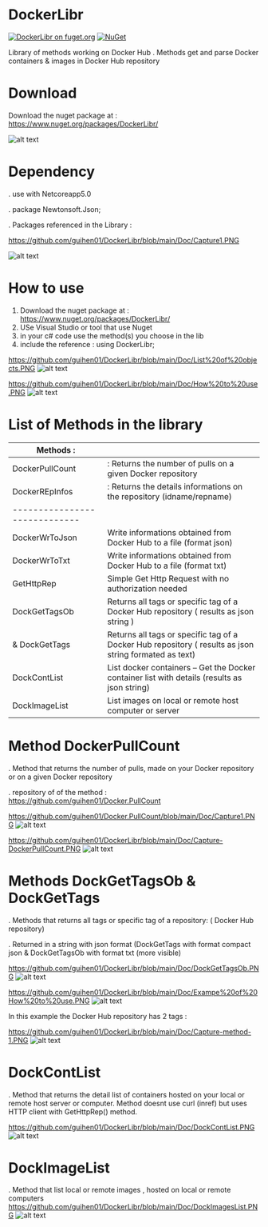 # DockerLibr
[![DockerLibr on fuget.org](https://www.fuget.org/packages/DockerLibr/badge.svg)](https://www.fuget.org/packages/DockerLibr)
[![NuGet](https://img.shields.io/nuget/v/DockerLibr.svg)](https://www.nuget.org/packages/DockerLibr/) 

Library of methods working on Docker Hub . Methods get and parse Docker containers & images in Docker Hub repository

# Download

Download the nuget package at : https://www.nuget.org/packages/DockerLibr/

![alt text](https://github.com/guihen01/DockerLibr/blob/main/Doc/package%20nuget.PNG "Logo Title Text 1")


# Dependency 

. use with Netcoreapp5.0 
 
. package Newtonsoft.Json;

. Packages referenced in the Library :

https://github.com/guihen01/DockerLibr/blob/main/Doc/Capture1.PNG

![alt text](https://github.com/guihen01/DockerLibr/blob/main/Doc/Capture1.PNG "Logo Title Text 1")

# How to use 

1. Download the nuget package at : https://www.nuget.org/packages/DockerLibr/
2. USe Visual Studio or tool that use Nuget
3. in your c# code use the method(s) you choose in the lib
4. include the reference : using DockerLibr;

https://github.com/guihen01/DockerLibr/blob/main/Doc/List%20of%20objects.PNG
![alt text](https://github.com/guihen01/DockerLibr/blob/main/Doc/List%20of%20objects.PNG "Logo Title Text 1")

https://github.com/guihen01/DockerLibr/blob/main/Doc/How%20to%20use.PNG
![alt text](https://github.com/guihen01/DockerLibr/blob/main/Doc/How%20to%20use.PNG "Logo Title Text 1")


# List of Methods in the library 

| Methods :                   |                                                                                                                                 |
| --------------------------- | --------------------------------------------------------------------------------------------------------------------------------------|
| DockerPullCount             |  : Returns the number of pulls on a given Docker repository                                                                                       | ----------------------------|                                                                                                                                       |           
| DockerREpInfos              |  : Returns the details informations on the repository (idname/repname)                      
|-----------------------------| 
|  DockerWrToJson             |  Write informations obtained from Docker Hub to a file (format json) 
|  DockerWrToTxt              |  Write informations obtained from Docker Hub to a file (format txt)
|  GetHttpRep                 |  Simple Get Http Request with no authorization needed
|  DockGetTagsOb              |  Returns all tags or specific tag of a Docker Hub repository  ( results as  json string )
|  & DockGetTags              |  Returns all tags or specific tag of a Docker Hub repository  ( results as  json string formated as text)
|  DockContList               |  List docker containers – Get the Docker container list with details (results as  json string)
|  DockImageList              |  List images on local or remote host computer or server

# Method DockerPullCount

. Method that returns the number of pulls, made on your Docker repository or on a given Docker repository

. repository of of the method : https://github.com/guihen01/Docker.PullCount

https://github.com/guihen01/Docker.PullCount/blob/main/Doc/Capture1.PNG
![alt text](https://github.com/guihen01/Docker.PullCount/blob/main/Doc/Capture1.PNG "Logo Title Text 1")

https://github.com/guihen01/DockerLibr/blob/main/Doc/Capture-DockerPullCount.PNG
![alt text](https://github.com/guihen01/DockerLibr/blob/main/Doc/Capture-DockerPullCount.PNG "Logo Title Text 1")

# Methods DockGetTagsOb & DockGetTags 

. Methods that returns all tags or specific tag of a repository: ( Docker Hub repository) 

. Returned in a string with json format (DockGetTags with format compact json & DockGetTagsOb with format txt (more visible)

https://github.com/guihen01/DockerLibr/blob/main/Doc/DockGetTagsOb.PNG
![alt text](https://github.com/guihen01/DockerLibr/blob/main/Doc/DockGetTagsOb.PNG "Logo Title Text 1")

https://github.com/guihen01/DockerLibr/blob/main/Doc/Exampe%20of%20How%20to%20use.PNG
![alt text](https://github.com/guihen01/DockerLibr/blob/main/Doc/Exampe%20of%20How%20to%20use.PNG "Logo Title Text 1")

In this example the Docker Hub repository has 2 tags : 

https://github.com/guihen01/DockerLibr/blob/main/Doc/Capture-method-1.PNG
![alt text](https://github.com/guihen01/DockerLibr/blob/main/Doc/Capture-method-1.PNG "Logo Title Text 1")

# DockContList 
. Method that returns the detail list of containers hosted on your local or remote host server or computer.
Method doesnt use curl (inref) but uses HTTP client with GetHttpRep() method.

https://github.com/guihen01/DockerLibr/blob/main/Doc/DockContList.PNG
![alt text](https://github.com/guihen01/DockerLibr/blob/main/Doc/DockContList.PNG "Logo Title Text 1")

# DockImageList
. Method that list local or remote images , hosted on local or remote computers
https://github.com/guihen01/DockerLibr/blob/main/Doc/DockImagesList.PNG
![alt text]( https://github.com/guihen01/DockerLibr/blob/main/Doc/DockImagesList.PNG "Logo Title Text 1")

